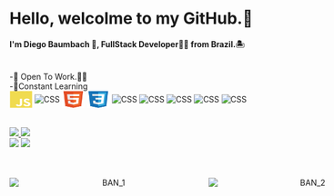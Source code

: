 <h1>
  Hello, welcolme to my GitHub.👋
</h1>
<b>I'm Diego Baumbach 🤗, FullStack Developer🧑‍💻 from Brazil.🏝️ </b>
<br/><br/><br/>
-💼 Open To Work.🕵️‍♂️<br/>
-🌱Constant Learning

<div>
  <img align="center" alt="Js" height="30" width="40" src="https://raw.githubusercontent.com/devicons/devicon/master/icons/javascript/javascript-plain.svg">
  <img align="center" alt="CSS" height="30" width="40" src="https://cdn.jsdelivr.net/gh/devicons/devicon/icons/typescript/typescript-original.svg" />
  <img align="center" alt="HTML" height="30" width="40" src="https://raw.githubusercontent.com/devicons/devicon/master/icons/html5/html5-original.svg">
  <img align="center" alt="CSS" height="30" width="40" src="https://raw.githubusercontent.com/devicons/devicon/master/icons/css3/css3-original.svg">
  <img align="center" alt="CSS" height="30" width="40"src="https://cdn.jsdelivr.net/gh/devicons/devicon/icons/react/react-original-wordmark.svg" />
  <img align="center" alt="CSS" height="50" width="60" src="https://cdn.jsdelivr.net/gh/devicons/devicon/icons/nodejs/nodejs-original-wordmark.svg" />
  <img align="center" alt="CSS" height="50" width="60" src="https://cdn.jsdelivr.net/gh/devicons/devicon/icons/mysql/mysql-original-wordmark.svg" />
  <img align="center" alt="CSS" height="50" width="60" src="https://cdn.jsdelivr.net/gh/devicons/devicon/icons/mongodb/mongodb-original-wordmark.svg" />
  <img align="center" alt="CSS" height="50" width="60" src="https://cdn.jsdelivr.net/gh/devicons/devicon/icons/java/java-original-wordmark.svg" />   
 </div>
  <br/>
  <br/>
  <div>
  <a href="mailto: dbsmendes@gmail.com">
    <img src="https://img.shields.io/badge/-dbsmendes@gmail.com-7B83EB?&style=for-the-badge&logo=gmail&logoColor=white">
  </a>
  <a href="https://www.linkedin.com/in/diego-baumbach-a24444238/">
    <img src="https://img.shields.io/badge/Diego B.-%230077B5.svg?&style=for-the-badge&logo=linkedin&logoColor=white" >
  </a> 
 </div>
 <div>
  <img height="180em" src="https://github-readme-stats.vercel.app/api?username=DevPhde&show_icons=true&theme=dracula&include_all_commits=true&count_private=true"/>
  <img height="180em" src="https://github-readme-stats.vercel.app/api/top-langs/?username=DevPhde&layout=compact&langs_count=7&theme=dracula"/>
  </div>
<br/> <br/> <br/>
 

  
  <div align="center" style="display: flex" margin-left="500">
    <img align="right" height="130" width="350" alt="BAN_1" src="https://cdn.discordapp.com/attachments/1020599652724248672/1020600098373259284/e23d45356baa2acffe70d757467af3e4c63335a9_hq.gif">
    <img align="left" height="130" width="350" alt="BAN_2" src="https://cdn.discordapp.com/attachments/1020599652724248672/1020860778741497886/animesher.com_nanatsu-no-taizai-ban-gif-1305305.gif">
    
  </div>

